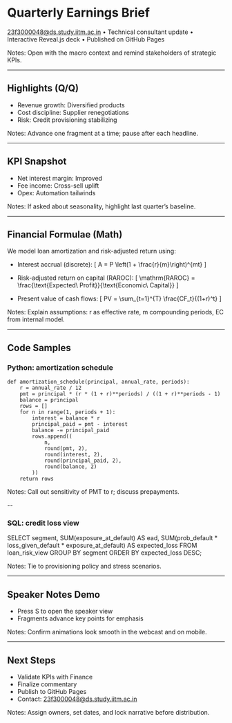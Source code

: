 # Quarterly Earnings Brief
23f3000048@ds.study.iitm.ac.in
	•	Technical consultant update
	•	Interactive Reveal.js deck
	•	Published on GitHub Pages

Notes:
Open with the macro context and remind stakeholders of strategic KPIs.

---

## Highlights (Q/Q)
- Revenue growth: <span class="fragment">Diversified products</span>
- Cost discipline: <span class="fragment">Supplier renegotiations</span>
- Risk: <span class="fragment">Credit provisioning stabilizing</span>

Notes:
Advance one fragment at a time; pause after each headline.

---

## KPI Snapshot
- Net interest margin: <span class="fragment">Improved</span>
- Fee income: <span class="fragment">Cross-sell uplift</span>
- Opex: <span class="fragment">Automation tailwinds</span>

Notes:
If asked about seasonality, highlight last quarter’s baseline.

---

## Financial Formulae (Math)
We model loan amortization and risk-adjusted return using:

- Interest accrual (discrete):
  \[
  A = P \left(1 + \frac{r}{m}\right)^{mt}
  \]

- Risk-adjusted return on capital (RAROC):
  \[
  \mathrm{RAROC} = \frac{\text{Expected\ Profit}}{\text{Economic\ Capital}}
  \]

- Present value of cash flows:
  \[
  PV = \sum_{t=1}^{T} \frac{CF_t}{(1+r)^t}
  \]

Notes:
Explain assumptions: r as effective rate, m compounding periods, EC from internal model.

---

## Code Samples

### Python: amortization schedule

```Python: amortization schedule
def amortization_schedule(principal, annual_rate, periods):
    r = annual_rate / 12
    pmt = principal * (r * (1 + r)**periods) / ((1 + r)**periods - 1)
    balance = principal
    rows = []
    for n in range(1, periods + 1):
        interest = balance * r
        principal_paid = pmt - interest
        balance -= principal_paid
        rows.append((
            n,
            round(pmt, 2),
            round(interest, 2),
            round(principal_paid, 2),
            round(balance, 2)
        ))
    return rows

```


Notes:
Call out sensitivity of PMT to r; discuss prepayments.

--

### SQL: credit loss view

SELECT
  segment,
  SUM(exposure_at_default) AS ead,
  SUM(prob_default * loss_given_default * exposure_at_default) AS expected_loss
FROM loan_risk_view
GROUP BY segment
ORDER BY expected_loss DESC;




Notes:
Tie to provisioning policy and stress scenarios.

---

## Speaker Notes Demo
- Press S to open the speaker view
- Fragments advance key points for emphasis

Notes:
Confirm animations look smooth in the webcast and on mobile.

---

## Next Steps
- Validate KPIs with Finance
- Finalize commentary
- Publish to GitHub Pages
- Contact: <span>23f3000048@ds.study.iitm.ac.in</span>

Notes:
Assign owners, set dates, and lock narrative before distribution.
